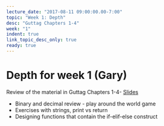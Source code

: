 ```yaml
---
lecture_date: "2017-08-11 09:00:00.00-7:00"
topic: "Week 1: Depth"
desc: "Guttag Chapters 1-4"
week: "1"
indent: true
link_topic_desc_only: true
ready: true
---
```



# Depth for week 1 (Gary)

Review of the material in Guttag Chapters 1-4- [Slides]()
 
 * Binary and decimal review - play around the world game
 * Exercises with strings, print vs return
 * Designing functions that contain the if-elif-else construct

